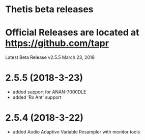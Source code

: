 # Thetis beta releases
# Official Releases are located at https://github.com/tapr

Latest Beta Release v2.5.5 March 23, 2018

# 2.5.5 (2018-3-23)
- added support for ANAN-7000DLE
- added 'Rx Ant' support

# 2.5.4 (2018-3-22)
- added Audio Adaptive Variable Resampler with monitor tools
